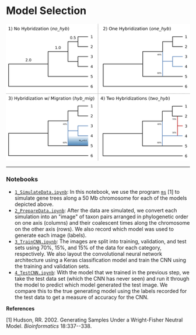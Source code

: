 # Model Selection

![models](simulation-models.jpg)

----

### Notebooks

 - [`1_SimulateData.ipynb`](): In this notebook, we use the program [`ms`]() [1] to simulate gene trees
   along a 50 Mb chromosome for each of the models depicted above.
 - [`2_PrepareData.ipynb`](): After the data are simulated, we convert each simulation into an "image"
   of taxon pairs arranged in phylogenetic order on one axis (columns) and their coalescent times along 
   the chromosome on the other axis (rows). We also record which model was used to generate each
   image (labels).
 - [`3_TrainCNN.ipynb`](): The images are split into training, validation, and test sets using
   70%, 15%, and 15% of the data for each category, respectively. We also layout the convolutional
   neural network architecture using a Keras classification model and train the CNN using the 
   training and validation sets.
 - [`4_TestCNN.ipynb`](): With the model that we trained in the previous step, we take the test
   data set (which the CNN has never seen) and run it through the model to predict which model
   generated the test image. We compare this to the true generating model using the labels recorded
   for the test data to get a measure of accuracy for the CNN.


**References**

[1] Hudson, RR. 2002. Generating Samples Under a Wright-Fisher Neutral Model.
*Bioinformatics* 18:337--338.
